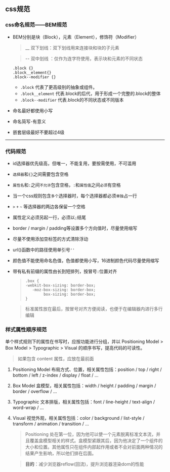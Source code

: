 ## css规范

### css命名规范——BEM规范

* BEM分别是块（Block），元素（Element），修饰符（Modifier）

  > __ 双下划线：双下划线用来连接块和块的子元素 

  > -- 双中划线 ：仅作为连字符使用，表示块和元素的不同状态

  ```
  .block {}
  .block__element{}
  .block--modifier {}
  ```

  - `.block` 代表了更高级别的抽象或组件。
  - `.block__element` 代表.block的后代，用于形成一个完整的.block的整体
  - `.block--modifier` 代表.block的不同状态或不同版本

* 命名最好都使用小写

* 命名简写-有意义

* 嵌套层级最好不要超过4级

****


### 代码规范

* id选择器优先级高，但唯一，不能复用，要按需使用，不可滥用

* `选择器`和`{}`之间需要包含空格` `

* `属性名`和`:`之间`不允许`包含空格，`:`和`属性值`之间`必须`有空格

* 当一个css规则包含`多个`选择器时，每个选择器都必须`单独`占一行

* `>` `+` `~` 等选择器的两边各保留一个空格

* 属性定义必须另起一行，必须以`;`结尾

* border / margin / padding等设置多个方向值时，尽量使用缩写

* 尽量不使用添加空标签的方式清除浮动

* url()函数中的路径使用单引号`''`

* 颜色值不能使用命名色值，色值都使用小写，16进制颜色代码尽量使用缩写

* 带有私有前缀的属性由长到短排列，按冒号`:`位置对齐

  > ```
  > .box {
  > -webkit-box-sizing: border-box;
  >    -moz-box-sizing: border-box;
  >         box-sizing: border-box;
  > }
  > ```
  
  > 标准属性放在最后，按冒号对齐方便阅读，也便于在编辑器内进行多行编辑



### 样式属性顺序规范

单个样式规则下的属性在书写时，应按功能进行分组，并以 Positioning Model > Box Model > Typographic > Visual 的顺序书写，提高代码的可读性。

> 如果包含 content 属性，应放在最前面

1. Positioning Model 布局方式、位置，相关属性包括：position / top / right / bottom / left / z-index / display / float / ...

2. Box Model 盒模型，相关属性包括：width / height / padding / margin / border / overflow / ...

3. Typographic 文本排版，相关属性包括：font / line-height / text-align / word-wrap / ...

4. Visual 视觉外观，相关属性包括：color / background / list-style / transform / animation / transition / ...

   >  Positioning 处在第一位，因为他可以使一个元素脱离标准文本流，并且覆盖盒模型相关的样式。盒模型紧跟其后，因为他决定了一个组件的大小和位置。其他属性只在组件内部起作用或者不会对前面两种情况的结果产生影响，所以他们排在后面。
   
   >  **目的**：减少浏览器reflow(回流)，提升浏览器渲染dom的性能

